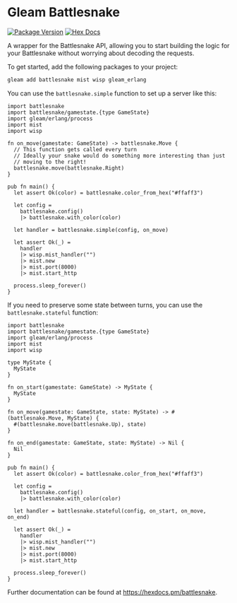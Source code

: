 # Gleam Battlesnake

[![Package Version](https://img.shields.io/hexpm/v/battlesnake)](https://hex.pm/packages/battlesnake)
[![Hex Docs](https://img.shields.io/badge/hex-docs-ffaff3)](https://hexdocs.pm/battlesnake/)

A wrapper for the Battlesnake API, allowing you to start building the logic for
your Battlesnake without worrying about decoding the requests.

To get started, add the following packages to your project:
```sh
gleam add battlesnake mist wisp gleam_erlang
```

You can use the `battlesnake.simple` function to set up a server like this:
```gleam
import battlesnake
import battlesnake/gamestate.{type GameState}
import gleam/erlang/process
import mist
import wisp

fn on_move(gamestate: GameState) -> battlesnake.Move {
  // This function gets called every turn
  // Ideally your snake would do something more interesting than just
  // moving to the right!
  battlesnake.move(battlesnake.Right)
}

pub fn main() {
  let assert Ok(color) = battlesnake.color_from_hex("#ffaff3")

  let config =
    battlesnake.config()
    |> battlesnake.with_color(color)

  let handler = battlesnake.simple(config, on_move)

  let assert Ok(_) =
    handler
    |> wisp.mist_handler("")
    |> mist.new
    |> mist.port(8000)
    |> mist.start_http

  process.sleep_forever()
}
```

If you need to preserve some state between turns, you can use the
`battlesnake.stateful` function:
```gleam
import battlesnake
import battlesnake/gamestate.{type GameState}
import gleam/erlang/process
import mist
import wisp

type MyState {
  MyState
}

fn on_start(gamestate: GameState) -> MyState {
  MyState
}

fn on_move(gamestate: GameState, state: MyState) -> #(battlesnake.Move, MyState) {
  #(battlesnake.move(battlesnake.Up), state)
}

fn on_end(gamestate: GameState, state: MyState) -> Nil {
  Nil
}

pub fn main() {
  let assert Ok(color) = battlesnake.color_from_hex("#ffaff3")

  let config =
    battlesnake.config()
    |> battlesnake.with_color(color)

  let handler = battlesnake.stateful(config, on_start, on_move, on_end)

  let assert Ok(_) =
    handler
    |> wisp.mist_handler("")
    |> mist.new
    |> mist.port(8000)
    |> mist.start_http

  process.sleep_forever()
}
```

Further documentation can be found at <https://hexdocs.pm/battlesnake>.
